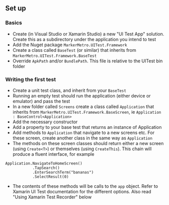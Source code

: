 
## Set up

### Basics
* Create (in Visual Studio or Xamarin Studio) a new "UI Test App" solution. Create this as a subdirectory under the application you intend to test
* Add the Nuget package ```MarkerMetro.UITest.Framework```
* Create a class called ```BaseTest``` (or similar) that inherits from ```MarkerMetro.UITest.Framework.BaseTest```
* Override ```ApkPath``` and/or ```BundlePath```. This file is relative to the UITest bin folder

### Writing the first test
* Create a unit test class, and inherit from your ```BaseTest```
* Running an empty test should run the application (either device or emulator) and pass the test
* In a new folder called ```Screens``` create a class called ```Application``` that inherits from ```MarkerMetro.UITest.Framework.BaseScreen```, ie ```Application : BaseControl<Application>```
* Add the necessary constructor
* Add a property to your base test that returns an instance of Application
* Add methods to ```Application``` that navigate to a new screens etc. For these screen, create another class in the same way as ```Application```
* The methods on these screen classes should return either a new screen (using ```Create<T>```) or themselves (using ```CreateThis```). This chain will produce a fluent interface, for example
~~~
Application.NavigateToHomeScreen()
            .TapSearch()
            .EnterSearchTerm("bananas")
            .SelectResult(0)
~~~
* The contents of these methods will be calls to the ```app``` object. Refer to Xamarin UI Test documentation for the different options. Also read "Using Xamarin Test Recorder" below

